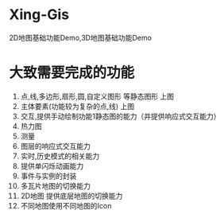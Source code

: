 # Xing-Gis
2D地图基础功能Demo,3D地图基础功能Demo

# 大致需要完成的功能
1. 点,线,多边形,扇形,圆,自定义图形 等静态图形 上图
2. 主体要素(功能较为复杂的点,线) 上图
3. 交互,提供手动绘制功能1静态图的能力（并提供响应式交互能力）
4. 热力图
5. 测量
6. 图层的响应式交互能力
7. 实时,历史模式的相关能力
8. 提供单闪烁动画能力
9. 事件与实例的封装
10. 多瓦片地图的切换能力 
11. 2D地图 提供底层地图的切换能力
12. 不同地图使用不同地图的Icon